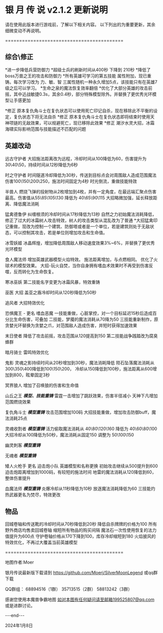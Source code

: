 银 月 传 说 v2.1.2 更新说明 
==========================================

请在使用此版本进行游戏前，了解以下相关内容。
以下列出的为重要更新，其余细微变动不再说明。

==========================================

综合\修正
------
*进一步降低兵营防御力
*超级士兵的刷新时间从400秒 下降到 210秒
*降低了boss万兽之王的攻击和防御力
*所有英雄可学习的第五技能 属性附加，现已重铸。每次学习改为 力、敏、智 三属性随机一种永久增加5点，该技能只有在英雄7级之后可以学习。
*生命之泉的魔法恢复效率翻倍
*优化了大部分英雄的攻击前摇，其中近战敏捷0.3s，其余0.4秒，部分特殊模型除外。并替换了更优秀光环模型让手感更加

*修正 原本复仇角斗士在复仇状态可以使用死亡印记自杀，现在移除此不平衡的设定，复仇状态下将无法自杀
*修正 原本复仇角斗士在复仇状态即将结束时使用天神项链的无敌效果，可以规避死亡，现已移除此效果
*修正 潮汐水灵大招，冰霜海啸实际影响范围与技能描述不匹配的问题


英雄改动
------

远古守护者
大招施法距离改为远程，冷却时间从100降低为60，伤害提升为30\40\50，持续时间从12秒降低为6秒

时之守护者
时间隧道冷却降低为30秒，传送到目标点会对周围敌人造成范围魔法伤害100\150\200\250，施法时间固定为4秒
时光倒流，重做技能特效

半兽人
燃烧飞弹的投射物从2枚增加到4枚，并有一定角度，在最远端汇聚点伤害最高。伤害值从55\85\105\130 降低为 40\65\90\115
大招略微加强，延长释放距离、降低魔法消耗

猛禽德鲁伊
纠缠根须的冷却时间从17秒降低为13秒
自然之力初始魔法消耗降低，修正了过大的冰霜树人攻击特效，树人的攻击类型从混乱改为了普通
*大招猛禽印记重做，现改为控制一个建筑、防御塔或者是一个单位，若是建筑则处于无敌状态，可以控制其攻击，若是单位则增加攻击和生命值。

冰雪妖姬
冰晶辉煌，增加降低周围敌人移动速度效果3%~6%，并替换了更优秀光环模型

食人魔法师
增加英雄武器模型火焰特效。
施法距离增加，与点燃相同。
优化了火球术的模型效果。
大招-玩火自焚，当你自身拥有嗜血术效果时不再受到伤害反噬，反而转化为生命恢复。

寒冰巫妖
第二技能名字变更为冰霜风暴，特效重铸

巫医
大招 盖亚之盾冷却时间从120秒降低为50秒

追风者
大招特效优化

恐惧魔王 - 更名 嗜血恶魔
一技能重做，心脏掌控，对一个目标延迟15秒后造成百分比生命伤害，可叠加
二技能，梦魇的魔法消耗从70降为50
三技能重新制作，原贪婪光环替换为贪婪之爪，对范围敌人造成伤害，并短时获得加速效果

末日使者
降低了攻击前摇，攻击范围从120提高到150
第二技能战争践踏改为腐臭蜂群

暗月骑士
雷鸣特效优化

鬼影
灵魂之影持续时间从20秒增加到30秒，魔法消耗降低
陨石坠落魔法消耗从300\350\400降低到100\150\200， 冷却从150降低到100秒，施法距离从600增加到800，眩晕固定3秒

冥界狼人
增加了召唤狼的伤害和生命值

山丘之王
***模型、技能重铸***
雷霆一击增加了跳跃效果，伤害半径减小
天神下凡增加范围燃烧效果

复仇角斗士
***模型重铸***
攻击范围增加100码
大招技能重做，增加攻击防御buff，魔法消耗25点

灵魂收割者
***模型重铸***
活力偷取魔法消耗从 40\80\120\160 降低为 40\60\80\100
大招冷却从100降低为50秒，魔法消耗从固定150 调整为 50\100\150

幽灵刺客
***模型重铸***

无魂者
***模型重铸***

矮人火枪手 更名 迫击炮小队
英雄模型和名称更换
初始攻击继续从500提升到600
迫击炮距离增加到1000码，有较短的施法时间
地雷的魔法消耗从120降低到60，整体伤害提升

血魔法师
***模型重铸***
炎爆冷却从11秒降低为10秒
放逐魔法消耗降低为60
三技能灼热武器更名为焚尽，特效更改


物品
------
回城卷轴和传送靴的冷却时间从70秒降低到20秒
降低自杀牌牌的价格为100
所有野外商店均售卖回城卷轴
缩短所有物品的购买间隔
魔法石一次性使用恢复的法力值提升为600点
守护卷轴价格从170下降到100，库存冷却缩短到180
火焰披风的特效优化，不再过大覆盖当前英雄模型


==========================================

地图作者:Moer

银月传说最新版下载请到 https://github.com/Moerj/SilverMoonLegend 或qq群下载

QQ群组：
68894516（1群）
35713515（2群）
58813242（3群）

感谢您使用本魔兽争霸地图
如对本图有任何疑问请至邮箱199525807@qq.com 或是进群讨论。

---end---

2024年1月8日